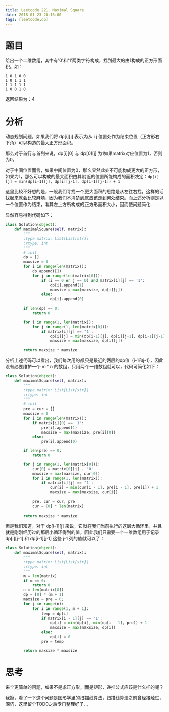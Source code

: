 ```yaml
---
title: Leetcode 221. Maximal Square
date: 2018-01-23 20:16:00
tags: [leetcode,dp]
---
```


# 题目

给出一个二维数组，其中有'0'和'1'两类字符构成，找到最大的由1构成的正方形面积。如：

```
1 0 1 0 0
1 0 1 1 1
1 1 1 1 1
1 0 0 1 0
```

返回结果为：4

# 分析

动态规划问题，如果我们将 dp\[i][j] 表示为从 i j 位置处作为结束位置（正方形右下角）可以构造的最大正方形面积。

那么对于首行与首列来说，dp\[i][0] 与 dp\[0][j] 为1如果matrix对应位置为1，否则为0。

对于中间位置而言，如果中间位置为0，那么显然此处不可能构成更大的正方形，如果为1，那么可以构成的最大面积由其附近的位置所能构成的面积决定：`dp[i][j] = min(dp[i-1][j], dp[i][j-1], dp[i-1][j-1]) + 1`

这里比较不好想的是，一般我们寻找一个更大面积的思路是从左往右找，这样的话找起来就会比较麻烦，因为我们不清楚到底应该走到何处结束。而上述分析则是以一个位置作为结束，看其左上方所构成的正方形面积大小，因而使问题简化.

显然容易得到代码如下：

```python
class Solution(object):
    def maximalSquare(self, matrix):
        """
        :type matrix: List[List[str]]
        :rtype: int
        """
        # init
        dp = []
        maxsize = 0
        for i in range(len(matrix)):
            dp.append([])
            for j in range(len(matrix[0])):
                if (i == 0 or j == 0) and matrix[i][j] == '1':
                    dp[i].append(1)
                    maxsize = max(maxsize, dp[i][j])
                else:
                    dp[i].append(0)

        if len(dp) == 0:
            return 0

        for i in range(1, len(matrix)):
            for j in range(1, len(matrix[0])):
                if matrix[i][j] == '1':
                    dp[i][j] = min(dp[i-1][j], dp[i][j-1], dp[i-1][j-1]) + 1
                    maxsize = max(maxsize, dp[i][j])
        
        return maxsize * maxsize
```

分析上述代码可以看出，我们每次用的都只是最近的两层的dp值（i-1和j-1），因此没有必要维护一个 m * n 的数组，只用两个一维数组就可以，代码可简化如下：

```python
class Solution(object):
    def maximalSquare(self, matrix):
        """
        :type matrix: List[List[str]]
        :rtype: int
        """
        # init
        pre = cur = []
        maxsize = 0
        for i in range(len(matrix)):
            if matrix[i][0] == '1':
                pre[i].append(1)
                maxsize = max(maxsize, pre[i][0])
            else:
                pre[i].append(0)

        if len(pre) == 0:
            return 0

        for j in range(1, len(matrix[0])):
            cur[0] = matrix[0][j] - '0'
            maxsize = max(maxsize, cur[0])
            for i in range(1, len(matrix)):
                if matrix[i][j] == '1':
                    cur[i] = min(cur[i - 1], pre[i - 1], pre[i]) + 1
                    maxsize = max(maxsize, cur[i])
            
            pre, cur = cur, pre
            cur = [0] * len(matrix)
        
        return maxsize * maxsize
```

但是我们知道，对于 dp\[i-1][j] 来说，它就在我们当前执行的这层大循环里，并且就是刚刚经历过的那层小循环得到的值，因此我们只需要一个一维数组用于记录 dp\[i][j-1] 和 dp\[i-1][j-1] 这些 j-1 列的值就可以了：

```python
class Solution(object):
    def maximalSquare(self, matrix):
        """
        :type matrix: List[List[str]]
        :rtype: int
        """
        m = len(matrix)
        if m == 0:
            return 0
        n = len(matrix[0])
        dp = [0] * (m + 1)
        maxsize = pre = 0;
        for j in range(n):
            for i in range(1, m + 1):
                temp = dp[i]
                if matrix[i - 1][j] == '1':
                    dp[i] = min(dp[i], min(dp[i - 1], pre)) + 1
                    maxsize = max(maxsize, dp[i])
                else:
                    dp[i] = 0
                pre = temp

        return maxsize * maxsize
```

# 思考

来个更简单的问题，如果不是求正方形，而是矩形，递推公式应该是什么样的呢？

我擦，看了一下这个问题是图形学里的扫描线算法，扫描线算法之前曾经接触过，深坑，这里留个TODO之后专门整理好了...